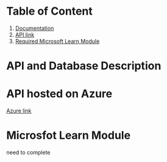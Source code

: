 # Table of Content
1. [Documentation](#database-and-api)
2. [API link](#host-link)
3. [Required Microsoft Learn Module](#module)


# API and Database Description <a name = "database-and-api"></a>


# API hosted on Azure <a name = "host-link"></a>
[Azure link](https://msa-school-sims.azurewebsites.net/index.html)

# Microsfot Learn Module<a name ="module"></a>
need to complete